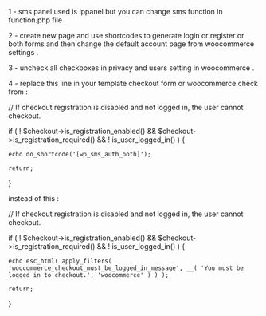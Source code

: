 1 - sms panel used is ippanel but you can change sms function in function.php file .

2 - create new page and use shortcodes to generate login or register or both forms and then change the default account page from woocommerce settings .

3 - uncheck all checkboxes in privacy and users setting in woocommerce .

4 - replace this line in your template checkout form or woocommerce check from :

// If checkout registration is disabled and not logged in, the user cannot checkout.

if ( ! $checkout->is_registration_enabled() && $checkout->is_registration_required() && ! is_user_logged_in() ) {

	echo do_shortcode('[wp_sms_auth_both]');
 
	return;
 
}

instead of this :

// If checkout registration is disabled and not logged in, the user cannot checkout.

if ( ! $checkout->is_registration_enabled() && $checkout->is_registration_required() && ! is_user_logged_in() ) {

	echo esc_html( apply_filters( 'woocommerce_checkout_must_be_logged_in_message', __( 'You must be logged in to checkout.', 'woocommerce' ) ) );
 
	return;
 
}

